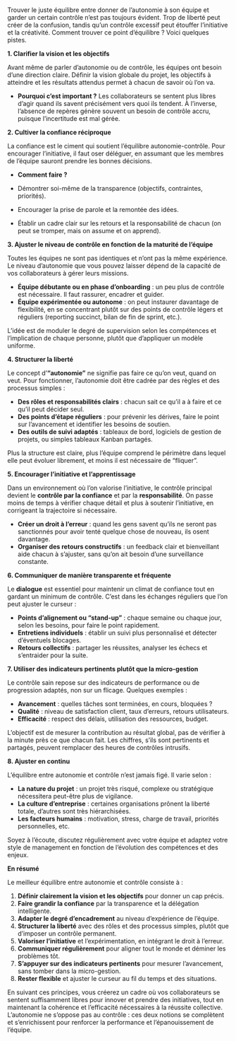 ### 

Trouver le juste équilibre entre donner de l’autonomie à son équipe et garder un certain contrôle n’est pas toujours évident. Trop de liberté peut créer de la confusion, tandis qu’un contrôle excessif peut étouffer l’initiative et la créativité. Comment trouver ce point d’équilibre ? Voici quelques pistes.

  

**1\. Clarifier la vision et les objectifs**

Avant même de parler d’autonomie ou de contrôle, les équipes ont besoin d’une direction claire. Définir la vision globale du projet, les objectifs à atteindre et les résultats attendus permet à chacun de savoir où l’on va.

*   **Pourquoi c’est important ?** Les collaborateurs se sentent plus libres d’agir quand ils savent précisément vers quoi ils tendent. À l’inverse, l’absence de repères génère souvent un besoin de contrôle accru, puisque l’incertitude est mal gérée.

  

**2\. Cultiver la confiance réciproque**

La confiance est le ciment qui soutient l’équilibre autonomie-contrôle. Pour encourager l’initiative, il faut oser déléguer, en assumant que les membres de l’équipe sauront prendre les bonnes décisions.

*   **Comment faire ?**

*   Démontrer soi-même de la transparence (objectifs, contraintes, priorités).
*   Encourager la prise de parole et la remontée des idées.
*   Établir un cadre clair sur les retours et la responsabilité de chacun (on peut se tromper, mais on assume et on apprend).

  

**3\. Ajuster le niveau de contrôle en fonction de la maturité de l’équipe**

Toutes les équipes ne sont pas identiques et n’ont pas la même expérience. Le niveau d’autonomie que vous pouvez laisser dépend de la capacité de vos collaborateurs à gérer leurs missions.

*   **Équipe débutante ou en phase d’onboarding** : un peu plus de contrôle est nécessaire. Il faut rassurer, encadrer et guider.
*   **Équipe expérimentée ou autonome** : on peut instaurer davantage de flexibilité, en se concentrant plutôt sur des points de contrôle légers et réguliers (reporting succinct, bilan de fin de sprint, etc.).

L’idée est de moduler le degré de supervision selon les compétences et l’implication de chaque personne, plutôt que d’appliquer un modèle uniforme.

  

**4\. Structurer la liberté**

Le concept d’**“autonomie”** ne signifie pas faire ce qu’on veut, quand on veut. Pour fonctionner, l’autonomie doit être cadrée par des règles et des processus simples :

*   **Des rôles et responsabilités clairs** : chacun sait ce qu’il a à faire et ce qu’il peut décider seul.
*   **Des points d’étape réguliers** : pour prévenir les dérives, faire le point sur l’avancement et identifier les besoins de soutien.
*   **Des outils de suivi adaptés** : tableaux de bord, logiciels de gestion de projets, ou simples tableaux Kanban partagés.

Plus la structure est claire, plus l’équipe comprend le périmètre dans lequel elle peut évoluer librement, et moins il est nécessaire de “fliquer”.

  

**5\. Encourager l’initiative et l’apprentissage**

Dans un environnement où l’on valorise l’initiative, le contrôle principal devient le **contrôle par la confiance** et par la **responsabilité**. On passe moins de temps à vérifier chaque détail et plus à soutenir l’initiative, en corrigeant la trajectoire si nécessaire.

*   **Créer un droit à l’erreur** : quand les gens savent qu’ils ne seront pas sanctionnés pour avoir tenté quelque chose de nouveau, ils osent davantage.
*   **Organiser des retours constructifs** : un feedback clair et bienveillant aide chacun à s’ajuster, sans qu’on ait besoin d’une surveillance constante.

  

**6\. Communiquer de manière transparente et fréquente**

Le **dialogue** est essentiel pour maintenir un climat de confiance tout en gardant un minimum de contrôle. C’est dans les échanges réguliers que l’on peut ajuster le curseur :

*   **Points d’alignement ou “stand-up”** : chaque semaine ou chaque jour, selon les besoins, pour faire le point rapidement.
*   **Entretiens individuels** : établir un suivi plus personnalisé et détecter d’éventuels blocages.
*   **Retours collectifs** : partager les réussites, analyser les échecs et s’entraider pour la suite.

  

**7\. Utiliser des indicateurs pertinents plutôt que la micro-gestion**

Le contrôle sain repose sur des indicateurs de performance ou de progression adaptés, non sur un flicage. Quelques exemples :

*   **Avancement** : quelles tâches sont terminées, en cours, bloquées ?
*   **Qualité** : niveau de satisfaction client, taux d’erreurs, retours utilisateurs.
*   **Efficacité** : respect des délais, utilisation des ressources, budget.

L’objectif est de mesurer la contribution au résultat global, pas de vérifier à la minute près ce que chacun fait. Les chiffres, s’ils sont pertinents et partagés, peuvent remplacer des heures de contrôles intrusifs.

  

**8\. Ajuster en continu**

L’équilibre entre autonomie et contrôle n’est jamais figé. Il varie selon :

*   **La nature du projet** : un projet très risqué, complexe ou stratégique nécessitera peut-être plus de vigilance.
*   **La culture d’entreprise** : certaines organisations prônent la liberté totale, d’autres sont très hiérarchisées.
*   **Les facteurs humains** : motivation, stress, charge de travail, priorités personnelles, etc.

Soyez à l’écoute, discutez régulièrement avec votre équipe et adaptez votre style de management en fonction de l’évolution des compétences et des enjeux.

  

**En résumé**

Le meilleur équilibre entre autonomie et contrôle consiste à :

1.  **Définir clairement la vision et les objectifs** pour donner un cap précis.
2.  **Faire grandir la confiance** par la transparence et la délégation intelligente.
3.  **Adapter le degré d’encadrement** au niveau d’expérience de l’équipe.
4.  **Structurer la liberté** avec des rôles et des processus simples, plutôt que d’imposer un contrôle permanent.
5.  **Valoriser l’initiative** et l’expérimentation, en intégrant le droit à l’erreur.
6.  **Communiquer régulièrement** pour aligner tout le monde et déminer les problèmes tôt.
7.  **S’appuyer sur des indicateurs pertinents** pour mesurer l’avancement, sans tomber dans la micro-gestion.
8.  **Rester flexible** et ajuster le curseur au fil du temps et des situations.

En suivant ces principes, vous créerez un cadre où vos collaborateurs se sentent suffisamment libres pour innover et prendre des initiatives, tout en maintenant la cohérence et l’efficacité nécessaires à la réussite collective. L’autonomie ne s’oppose pas au contrôle : ces deux notions se complètent et s’enrichissent pour renforcer la performance et l’épanouissement de l’équipe.